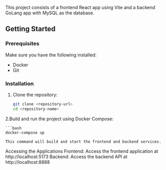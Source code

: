 This project consists of a frontend React app using Vite and a backend GoLang app with MySQL as the database.

## Getting Started

### Prerequisites

Make sure you have the following installed:

- Docker
- Git

### Installation

1. Clone the repository:

   ```bash
   git clone <repository-url>
   cd <repository-name>

2.Build and run the project using Docker Compose:

    ```bash
    docker-compose up

    This command will build and start the frontend and backend services.

Accessing the Applications
Frontend: Access the frontend application at http://localhost:5173
Backend: Access the backend API at http://localhost:8888